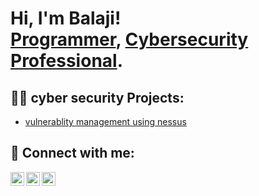 <h1>Hi, I'm Balaji! <br/><a href="https://github.com/balaji200">Programmer</a>, <a href="https://www.linkedin.com/in/balaji-raghunath-b8b0b8227">Cybersecurity Professional</a>. </h1>

<h2>🕵🏻 cyber security Projects:</h2>

  - [vulnerablity management using nessus](https://github.com/balaji200/LABURL)


<h2> 🤳 Connect with me:</h2>

[<img align="left" alt="JoshMadakor | Twitter" width="22px" src="https://cdn.jsdelivr.net/npm/simple-icons@v3/icons/twitter.svg" />][twitter]
[<img align="left" alt="JoshMadakor | LinkedIn" width="22px" src="https://cdn.jsdelivr.net/npm/simple-icons@v3/icons/linkedin.svg" />][linkedin]
[<img align="left" alt="JoshMadakor | Instagram" width="22px" src="https://cdn.jsdelivr.net/npm/simple-icons@v3/icons/instagram.svg" />][instagram]

[twitter]: https://twitter.com/balajishailaja?t=L9RGHGIbrE_GW1qeY3G2DQ&s=09
[instagram]: https://instagram.com/balaji_raghunath_shetty?igshid=ZDc4ODBmNjlmNQ==
[linkedin]: "https://www.linkedin.com/in/balaji-raghunath-b8b0b8227
